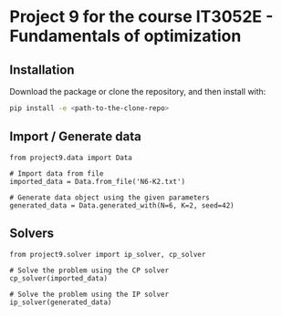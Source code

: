 # Project 9 for the course IT3052E - Fundamentals of optimization

## Installation
Download the package or clone the repository, and then install with:

```bash
pip install -e <path-to-the-clone-repo>
```

## Import / Generate data

```
from project9.data import Data

# Import data from file
imported_data = Data.from_file('N6-K2.txt')

# Generate data object using the given parameters
generated_data = Data.generated_with(N=6, K=2, seed=42)
```

## Solvers
```
from project9.solver import ip_solver, cp_solver

# Solve the problem using the CP solver
cp_solver(imported_data)

# Solve the problem using the IP solver
ip_solver(generated_data)
```